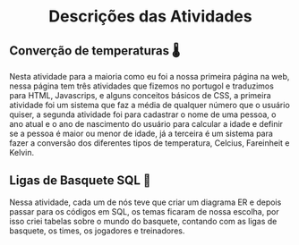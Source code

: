 <h1 align="center">
   Descrições das Atividades 
</h1>
<h2>Converção de temperaturas 🌡️</h2>
<p>Nesta atividade para a maioria como eu foi a nossa primeira página na web, nessa página tem três atividades que fizemos no portugol e traduzimos para HTML, Javascrips, e alguns conceitos básicos de CSS, a primeira atividade foi um sistema que faz a média de qualquer número que o usuário quiser, a segunda atividade foi para cadastrar o nome de uma pessoa, o ano atual e o ano de nascimento do usuário para calcular a idade e definir se a pessoa é maior ou menor de idade, já a terceira é um sistema para fazer a conversão dos diferentes tipos de temperatura, Celcius, Fareinheit e Kelvin.
</p>

<h2>Ligas de Basquete SQL 🏀</h2>
<p>
   Nessa atividade, cada um de nós teve que criar um diagrama ER e depois passar para os códigos em SQL, os temas ficaram de nossa escolha, por isso criei tabelas sobre o mundo do basquete, contando com as ligas de basquete, os times, os jogadores e treinadores.
</p>
